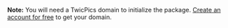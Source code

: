 **Note:** You will need a TwicPics domain to initialize the package. [Create an account for free](https://account.twicpics.com/signup) to get your domain.